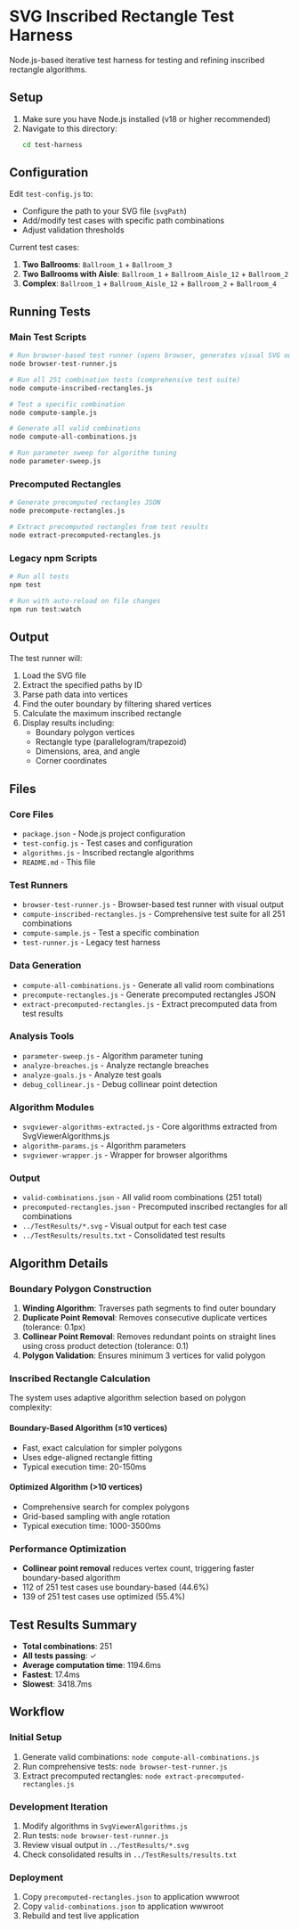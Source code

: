 # SVG Inscribed Rectangle Test Harness

Node.js-based iterative test harness for testing and refining inscribed rectangle algorithms.

## Setup

1. Make sure you have Node.js installed (v18 or higher recommended)
2. Navigate to this directory:
   ```bash
   cd test-harness
   ```

## Configuration

Edit `test-config.js` to:
- Configure the path to your SVG file (`svgPath`)
- Add/modify test cases with specific path combinations
- Adjust validation thresholds

Current test cases:
1. **Two Ballrooms**: `Ballroom_1` + `Ballroom_3`
2. **Two Ballrooms with Aisle**: `Ballroom_1` + `Ballroom_Aisle_12` + `Ballroom_2`
3. **Complex**: `Ballroom_1` + `Ballroom_Aisle_12` + `Ballroom_2` + `Ballroom_4`

## Running Tests

### Main Test Scripts

```bash
# Run browser-based test runner (opens browser, generates visual SVG output)
node browser-test-runner.js

# Run all 251 combination tests (comprehensive test suite)
node compute-inscribed-rectangles.js

# Test a specific combination
node compute-sample.js

# Generate all valid combinations
node compute-all-combinations.js

# Run parameter sweep for algorithm tuning
node parameter-sweep.js
```

### Precomputed Rectangles

```bash
# Generate precomputed rectangles JSON
node precompute-rectangles.js

# Extract precomputed rectangles from test results
node extract-precomputed-rectangles.js
```

### Legacy npm Scripts

```bash
# Run all tests
npm test

# Run with auto-reload on file changes
npm run test:watch
```

## Output

The test runner will:
1. Load the SVG file
2. Extract the specified paths by ID
3. Parse path data into vertices
4. Find the outer boundary by filtering shared vertices
5. Calculate the maximum inscribed rectangle
6. Display results including:
   - Boundary polygon vertices
   - Rectangle type (parallelogram/trapezoid)
   - Dimensions, area, and angle
   - Corner coordinates

## Files

### Core Files
- `package.json` - Node.js project configuration
- `test-config.js` - Test cases and configuration
- `algorithms.js` - Inscribed rectangle algorithms
- `README.md` - This file

### Test Runners
- `browser-test-runner.js` - Browser-based test runner with visual output
- `compute-inscribed-rectangles.js` - Comprehensive test suite for all 251 combinations
- `compute-sample.js` - Test a specific combination
- `test-runner.js` - Legacy test harness

### Data Generation
- `compute-all-combinations.js` - Generate all valid room combinations
- `precompute-rectangles.js` - Generate precomputed rectangles JSON
- `extract-precomputed-rectangles.js` - Extract precomputed data from test results

### Analysis Tools
- `parameter-sweep.js` - Algorithm parameter tuning
- `analyze-breaches.js` - Analyze rectangle breaches
- `analyze-goals.js` - Analyze test goals
- `debug_collinear.js` - Debug collinear point detection

### Algorithm Modules
- `svgviewer-algorithms-extracted.js` - Core algorithms extracted from SvgViewerAlgorithms.js
- `algorithm-params.js` - Algorithm parameters
- `svgviewer-wrapper.js` - Wrapper for browser algorithms

### Output
- `valid-combinations.json` - All valid room combinations (251 total)
- `precomputed-rectangles.json` - Precomputed inscribed rectangles for all combinations
- `../TestResults/*.svg` - Visual output for each test case
- `../TestResults/results.txt` - Consolidated test results

## Algorithm Details

### Boundary Polygon Construction
1. **Winding Algorithm**: Traverses path segments to find outer boundary
2. **Duplicate Point Removal**: Removes consecutive duplicate vertices (tolerance: 0.1px)
3. **Collinear Point Removal**: Removes redundant points on straight lines using cross product detection (tolerance: 0.1)
4. **Polygon Validation**: Ensures minimum 3 vertices for valid polygon

### Inscribed Rectangle Calculation

The system uses adaptive algorithm selection based on polygon complexity:

#### Boundary-Based Algorithm (≤10 vertices)
- Fast, exact calculation for simpler polygons
- Uses edge-aligned rectangle fitting
- Typical execution time: 20-150ms

#### Optimized Algorithm (>10 vertices)
- Comprehensive search for complex polygons
- Grid-based sampling with angle rotation
- Typical execution time: 1000-3500ms

### Performance Optimization
- **Collinear point removal** reduces vertex count, triggering faster boundary-based algorithm
- 112 of 251 test cases use boundary-based (44.6%)
- 139 of 251 test cases use optimized (55.4%)

## Test Results Summary

- **Total combinations**: 251
- **All tests passing**: ✓
- **Average computation time**: 1194.6ms
- **Fastest**: 17.4ms
- **Slowest**: 3418.7ms

## Workflow

### Initial Setup
1. Generate valid combinations: `node compute-all-combinations.js`
2. Run comprehensive tests: `node browser-test-runner.js`
3. Extract precomputed rectangles: `node extract-precomputed-rectangles.js`

### Development Iteration
1. Modify algorithms in `SvgViewerAlgorithms.js`
2. Run tests: `node browser-test-runner.js`
3. Review visual output in `../TestResults/*.svg`
4. Check consolidated results in `../TestResults/results.txt`

### Deployment
1. Copy `precomputed-rectangles.json` to application wwwroot
2. Copy `valid-combinations.json` to application wwwroot
3. Rebuild and test live application
